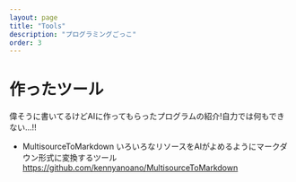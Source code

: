 ```yaml
---
layout: page
title: "Tools"
description: "プログラミングごっこ"
order: 3
---
```


# 作ったツール

偉そうに書いてるけどAIに作ってもらったプログラムの紹介!自力では何もできない…!!

- MultisourceToMarkdown
    いろいろなリソースをAIがよめるようにマークダウン形式に変換するツール
    https://github.com/kennyanoano/MultisourceToMarkdown

